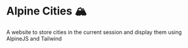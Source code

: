 # Alpine Cities 🏔️
A website to store cities in the current session and display them using AlpineJS and Tailwind 